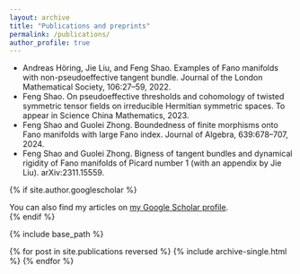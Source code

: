 ```yaml
---
layout: archive
title: "Publications and preprints"
permalink: /publications/
author_profile: true
---
```


* Andreas Höring, Jie Liu, and Feng Shao. Examples of Fano manifolds with non-pseudoeffective tangent bundle. Journal of the London Mathematical Society, 106:27–59, 2022.
* Feng Shao. On pseudoeffective thresholds and cohomology of twisted symmetric tensor fields on irreducible Hermitian symmetric spaces. To appear in Science China Mathematics, 2023.
* Feng Shao and Guolei Zhong. Boundedness of finite morphisms onto Fano manifolds with large Fano index. Journal of Algebra, 639:678–707, 2024.
* Feng Shao and Guolei Zhong. Bigness of tangent bundles and dynamical rigidity of Fano manifolds of Picard number 1 (with an appendix by Jie Liu). arXiv:2311.15559.

{% if site.author.googlescholar %}
  <div class="wordwrap">You can also find my articles on <a href="{{site.author.googlescholar}}">my Google Scholar profile</a>.</div>
{% endif %}

{% include base_path %}

{% for post in site.publications reversed %}
  {% include archive-single.html %}
{% endfor %}
